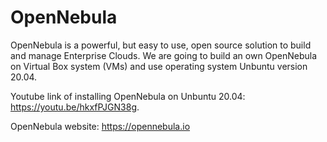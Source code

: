 # OpenNebula
OpenNebula is a powerful, but easy to use, open source solution to build and manage Enterprise Clouds.
We are going to build an own OpenNebula on Virtual Box system (VMs) and use operating system Unbuntu version 20.04.

Youtube link of installing OpenNebula on Unbuntu 20.04: https://youtu.be/hkxfPJGN38g.

OpenNebula website: https://opennebula.io
